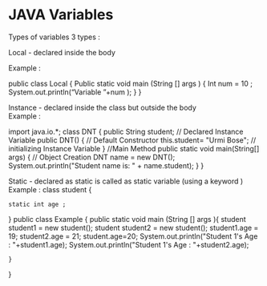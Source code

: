 # JAVA Variables 

Types of variables  3 types :

Local - declared inside the body
 
Example : 

public class Local {
  Public static void main (String [] args ) {
        Int num = 10 ;
        System.out.println(“Variable ”+num );
      }
}


Instance - declared inside the class but outside the body  
Example : 

import java.io.*;
class DNT
{
 public String student; // Declared Instance Variable
 public DNT()
 { // Default Constructor
  this.student= "Urmi Bose"; // initializing Instance Variable
 }
//Main Method
 public static void main(String[] args)
 {
  // Object Creation
  DNT name = new DNT();
  System.out.println("Student name is: " + name.student);
 }
}



Static - declared as static is called as static variable (using a keyword )
Example : 
class student {
    
    static int age ; 
    
}
public class Example {
    public static void main (String [] args ){
        student student1 = new student();
        student student2 = new student();
        student1.age = 19;
        student2.age = 21;
        student.age=20;
        System.out.println("Student 1's Age : "+student1.age);
        System.out.println("Student 1's Age : "+student2.age);
        
    }
}
